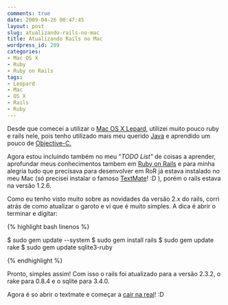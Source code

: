 ```yaml
---
comments: true
date: 2009-04-26 00:47:45
layout: post
slug: atualizando-rails-no-mac
title: Atualizando Rails no Mac
wordpress_id: 209
categories:
- Mac OS X
- Ruby
- Ruby on Rails
tags:
- Leopard
- Mac
- OS X
- Rails
- Ruby
---
```


Desde que comecei a utilizar o [Mac OS X Lepard](http://www.apple.com/macosx/), utilizei muito pouco ruby e rails nele, pois tenho utilizado mais meu querido [Java](http://www.java.com/pt_BR/) e aprendido um pouco de [Objective-C.](http://pt.wikipedia.org/wiki/Objective-C)

Agora estou incluindo também no meu "_TODO List"_ de coisas a aprender, aprofundar meus conhecimentos tambem em [Ruby on Rails](http://rubyonrails.org/) e para minha alegria tudo que precisava para desenvolver em RoR já estava instalado no meu Mac (só precisei instalar o famoso [TextMate](http://macromates.com/)! :D ), porém o rails estava na versão 1.2.6.

Como eu tenho visto muito sobre as novidades da versão 2.x do rails, corri atrás de como atualizar o garoto e vi que é muito simples. A dica é abrir o terminar e digitar:

{% highlight bash linenos %}

$ sudo gem update --system
$ sudo gem install rails
$ sudo gem update rake
$ sudo gem update sqlite3-ruby

{% endhighlight %}

Pronto, simples assim! Com isso o rails foi atualizado para a versão 2.3.2, o rake para 0.8.4 e o sqlite para 3.4.0.

Agora é so abrir o textmate e começar a [cair na real](http://gettingreal.37signals.com/)! :D
